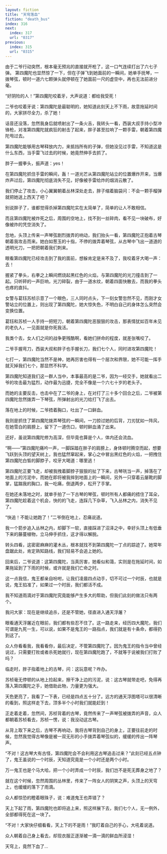 ```yaml
---
layout: fiction
title: "天穹落血"
fiction: "death_bus"
index: 316
next:
  index: 317
  url: "0317"
previous:
  index: 315
  url: "0315"
---
```

由于二爷行动突然，根本毫无预兆的直接就开枪了，这一口气连续打出了六七子弹。   第四魔陀也显然惊了一下，但在子弹飞到她面前的一瞬间，她单手抚琴，一拨琴弦，顿时一道六七颗弹头就停顿在了她面前一尺的虚空中，再也无法前进分毫。

“好阴险的人！”第四魔陀咬着牙，大声说道：都给我受死！

二爷也咬着牙说：第四魔陀是最聪明的，她知道此刻天上不下雨，故意拖延时间的，大家拼尽全力，杀了她！

话音还没落，忽然我身后就喷射出了一条火舌，我转头一看，西装大叔手持小型冲锋枪，对准第四魔陀就疯狂的射击了起来，胖子甚至拉响了一颗手雷，朝着第四魔陀甩过去。

第四魔陀能够用古琴释放内力，来抵挡所有的子弹，但她没见过手雷，不知道这是什么东西，当手雷飞过去的时候，她竟然伸手去抓了。

胖子一握拳头，振声道：yes！

在第四魔陀抓住手雷的瞬间，轰！一道光芒从第四魔陀站立的位置爆炸开来，当爆炸声过后，第四魔陀彻底消失不见，好像被手雷给炸的烟消云散了。

我们停止了攻击，小心翼翼朝着丛林深处走去，胖子缩着脑袋问：不会一颗手榴弹就把她送上西天了吧？

别说胖子了，谁都觉得杀掉第四魔陀实在太简单了，简单的让人不敢相信。

而且第四魔陀被炸死之后，周围的空地上，找不到一丝碎肉，看不见一块破布，好像被炸的凭空消失了。

忽地，头顶上传来一声琴弦剧烈拨弄的响动，我们抬头一看，第四魔陀正抱着古琴朝着我攻击而来。她白如葱玉的十指，不停的拨弄着琴弦，从古琴中飞出一道道的透明光刀，一把把朝着我们刺来。

眼看第四魔陀已经攻击到了我的面前，想躲肯定是来不及了，我咬着牙大喝一声：去！

握紧了拳头，右拳之上瞬间燃烧起黑红色的火焰，与第四魔陀的光刀撞击到了一起。只听砰的一声巨响，光刀碎裂，由于一道水纹，朝着四面快散去，而我的拳头也疼的直抖。

女警与葛钰苏桢示意了一个眼色，三人同时点头，下一刻女警忽然不见，而刚才女警站立的位置上，则出现了第四魔陀，她大惊失色，不明白自己的身体怎么突然会变换位置。

葛钰和苏桢一人手持一把短刀，朝着第四魔陀恶狠狠的攻击，那表情犹如百年未见的老仇人，一见面就是你死我活。

我类个去，女人们之间的战争更残酷啊，看她们拼命的程度，就差张嘴咬了。

二爷手握弯刀，西装大叔和胖子也手握长刀，我们七个人，同时进攻第四魔陀！

七打一，第四魔陀当然不是神，她再厉害也得有一个层次和界限，她不可能一挥手就灭掉我们七个，那显然不科学。

第四魔陀知道我们这一群人当中，本事最高的是二爷，因为一经交手，她就看出二爷的攻击最为猛烈，动作最为迅捷，完全不像是一个六七十岁的老头子。

而她的主要反击，也击中在了二爷的身上，在对打了三十多个回合之后，二爷被第四魔陀忽然拨弄一下琴弦，所弹射出的光刀给打飞了出去。

落在地上的时候，二爷捂着胸口，吐出了一口鲜血。

我则是抓住了第四魔陀拨弄琴弦的一瞬间，一刀掠过她的后背，刀刃犹如一阵风，在她雪白的肩膀上，留下了一道伤口，顿时鲜血涌了出来。

还好，虽说第四魔陀修为高深，但毕竟也算是个人，体内还会流血。

“啊――”第四魔陀痛吟一声，一脚踩踏在胖子的肩膀上，身体顿时腾空而起，想要飞跃到头顶的望天树上，我也猛然窜起来，掌心之中冒出黑红色的火焰，一把拽住第四魔陀白皙的脚脖子，咬牙大喝道：哪里逃！

第四魔陀正要飞走，却被我拽着脚脖子狠狠的扯了下来，古琴咣当一声，掉落在了地面上的污泥中，而她在即将被我摔到地面上的一瞬间，另外一只穿着云屡靴的脚掌，猛踹我的胸口，我一吃痛，倒退两步，松开了手掌。

在她还未落地之时，就单手拍了一下古琴的琴弦，顿时所有人都痛的捂住了耳朵，第四魔陀趁着这个机会，快的的飞走，连踩几下杂草，飞入丛林之内，消失不见了。

“快追！不能让她跑了！”二爷倒在地上，忍痛说道。

我一个箭步追入丛林之内，却脚下一软，直接踩进了沼泽之中，幸好头顶上有低垂下来的藤蔓植物，立马伸手抓住，这才得以解脱。

转头四看，这密密麻麻的灌木丛，根本就找不到第四魔陀一丁点的踪迹了。她常年盘踞此处，肯定熟知路线，我们轻易不会追上她的。

回来后，二爷说道：这第四魔陀，当真厉害，她看似和蔼，实则是在拖延时间，如果拖延到了下雨的时候，或许就是我们亡命之时。

这一点我信，鬼王都亲自吩咐，让我们凌晨四点动手，切不可过一个时辰，也就是说，鬼王掐准了，如果过一个时辰，我们都活不成。

我不知道雨滴对于第四魔陀究竟能够产生多大的帮助，但我们此刻的做法只有两个。

我问大家：现在是继续追杀，还是不管她，径直进入通天浮屠？

眼看通天浮屠近在眼前，我们都有些忍不住了。这一路走来，经历四大魔陀，我们可谓是九死一生，可以说，如果不是鬼王的一路指点，我们就是有十条命，都得扔到这了。

众人你看看我，我看看你，最后决定，不管第四魔陀了。因为鬼王的指令当中曾经说过，只需要打败或者杀死她就行，现在第四魔陀跑了，不就等于说被我们打败了吗？

临走时，胖子指着地上的古琴，问：这玩意呢？咋办。

苏桢毫无停顿的从地上捡起来，擦干净上边的污泥，说：这古琴就带走吧，免得再落入第四魔陀之手，她借助此物，力量更为强大。

天色更亮了，我看了一下表，已经是四点五十分了。远方的通天浮图塔可以很清晰的看到，照这样走下去，顶多半个小时我们就能赶到！

正走着走着，忽然间，苏桢背着的古琴，竟然传来了一声琴弦被拨弄的声音，众人都朝着苏桢看去，苏桢一愣，说：我没动这古琴。

从背上取下来之后，古琴不再响动，我将古琴背到自己的身上，正要往前走的时候，忽然我觉得古琴像是被一双无形的小手拨弄着琴弦似的，缓缓的传出一阵琴声。

“不对！这古琴大有古怪，第四魔陀会不会利用这古琴追击过来？”此刻已经五点钟了，鬼王虽说的一个时辰，天知道究竟是一个小时还是两个小时。

万一鬼王也是个马大哈，把一个小时弄成一个时辰，我们岂不是死无葬身之地了？

就在这个时候，忽然周围的丛林里，传来了一阵女人的阴笑之声，头顶上的天穹上，也缓缓的落下了雨滴。

众人都惊恐的瞪着眼珠子，说：难道鬼王也弄错了？

天上下起了雨，第四魔陀也即将追上来，照这样展下去，我们七个人，无一例外，全部都得死在这一块了。

“不对！大家快仔细看看，天上下的不是雨！”我盯着自己的手心，大吼着说道。

众人朝着自己身上看去，却现衣服正逐渐被一滴一滴的鲜血所浸湿！

天穹上，竟然下血了...